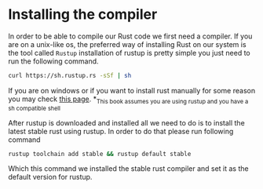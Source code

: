 # Installing the compiler

In order to be able to compile our Rust code we first need a compiler.
If you are on a unix-like os, the preferred way of installing Rust on our system is the tool called `Rustup` installation of rustup is pretty simple you just need to run the following command.
```sh
curl https://sh.rustup.rs -sSf | sh
```
If you are on windows or if you want to install rust manually for some reason you may check [this page](https://forge.rust-lang.org/other-installation-methods.html).
*<sub>This book assumes you are using rustup and you have a sh compatible shell</sub>

After rustup is downloaded and installed all we need to do is to install the latest stable rust using rustup. In order to do that please run following command
```sh
rustup toolchain add stable && rustup default stable
```
Which this command we installed the stable rust compiler and set it as the default version for rustup.


